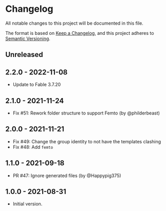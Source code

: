 # Changelog
All notable changes to this project will be documented in this file.

The format is based on [Keep a Changelog](https://keepachangelog.com/en/1.0.0/),
and this project adheres to [Semantic Versioning](https://semver.org/spec/v2.0.0.html).

## Unreleased

## 2.2.0 - 2022-11-08

* Update to Fable 3.7.20

## 2.1.0 - 2021-11-24

* Fix #51: Rework folder structure to support Femto (by @philderbeast)

## 2.0.0 - 2021-11-21

* Fix #49: Change the group identity to not have the templates clashing
* Fix #48: Add `femto`

## 1.1.0 - 2021-09-18

* PR #47: Ignore generated files (by @Happypig375)

## 1.0.0 - 2021-08-31

* Initial version.
